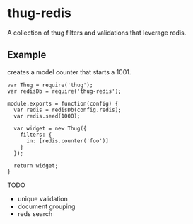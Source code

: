 # thug-redis

A collection of thug filters and validations that leverage redis.

## Example

creates a model counter that starts a 1001.

```
var Thug = require('thug');
var redisDb = require('thug-redis');

module.exports = function(config) {
  var redis = redisDb(config.redis);
  var redis.seed(1000);
  
  var widget = new Thug({
    filters: {
      in: [redis.counter('foo')]
    }
  });
  
  return widget;
}
```

TODO

* unique validation
* document grouping
* reds search
